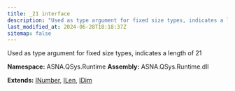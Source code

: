 ```yaml
---
title: _21 interface
description: "Used as type argument for fixed size types, indicates a length of 21  "
last_modified_at: 2024-06-28T18:18:37Z
sitemap: false
---
```


Used as type argument for fixed size types, indicates a length of 21 

**Namespace:** ASNA.QSys.Runtime
**Assembly:** ASNA.QSys.Runtime.dll

**Extends:** [INumber](/reference/runtime/qsys-runtime/i-number.html), [ILen](/reference/runtime/qsys-runtime/i-len.html), [IDim](/reference/runtime/qsys-runtime/i-dim.html)
<br>
<br>
